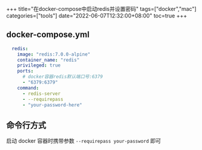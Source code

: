 +++
title="在docker-compose中启动redis并设置密码"
tags=["docker","mac"]
categories=["tools"]
date="2022-06-07T12:32:00+08:00"
toc=true
+++

## docker-compose.yml

```yaml
  redis:
    image: "redis:7.0.0-alpine"
    container_name: "redis"
    privileged: true
    ports:
      # docker容器redis默认端口号:6379
      - "6379:6379"
    command:
      - redis-server
      - --requirepass
      - "your-password-here"
```

## 命令行方式

启动 docker 容器时携带参数 `--requirepass your-password` 即可
